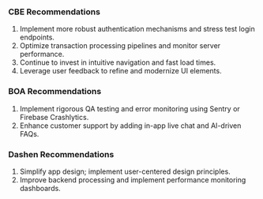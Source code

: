 ### CBE Recommendations
1. Implement more robust authentication mechanisms and stress test login endpoints.
2. Optimize transaction processing pipelines and monitor server performance.
3. Continue to invest in intuitive navigation and fast load times.
4. Leverage user feedback to refine and modernize UI elements.

### BOA Recommendations
1. Implement rigorous QA testing and error monitoring using Sentry or Firebase Crashlytics.
2. Enhance customer support by adding in-app live chat and AI-driven FAQs.

### Dashen Recommendations
1. Simplify app design; implement user-centered design principles.
2. Improve backend processing and implement performance monitoring dashboards.

